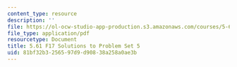 ```yaml
---
content_type: resource
description: ''
file: https://ol-ocw-studio-app-production.s3.amazonaws.com/courses/5-61-physical-chemistry-fall-2017/81bf32b3256597d9d90838a258a0ae3b_MIT5_61F17_pset5_soln.pdf
file_type: application/pdf
resourcetype: Document
title: 5.61 F17 Solutions to Problem Set 5
uid: 81bf32b3-2565-97d9-d908-38a258a0ae3b
---
```

